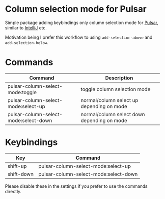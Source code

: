 # Column selection mode for Pulsar

Simple package adding keybindings only column selection mode for [Pulsar](https://pulsar-edit.dev/), similar to [IntelliJ](https://www.jetbrains.com/help/idea/multicursor.html#column_selection) etc.

Motivation being I prefer this workflow to using `add-selection-above` and `add-selection-below`.

# Commands

| Command                               | Description                                 |
| ------------------------------------- | ------------------------------------------- |
| pulsar-column-select-mode:toggle      | toggle column selection mode                |
| pulsar-column-select-mode:select-up   | normal/column select up depending on mode   |
| pulsar-column-select-mode:select-down | normal/column select down depending on mode |

# Keybindings

| Key        | Command                               |
| ---------- | ------------------------------------- |
| shift-up   | pulsar-column-select-mode:select-up   |
| shift-down | pulsar-column-select-mode:select-down |

Please disable these in the settings if you prefer to use the commands directly.
